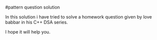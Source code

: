 #pattern question solution

In this solution i have tried to solve a homework question given by love babbar in his C++ DSA series.

I hope it will help you.
